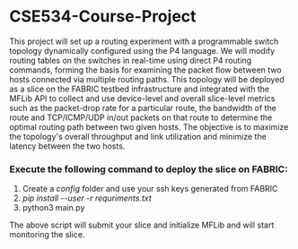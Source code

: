 # CSE534-Course-Project


This project will set up a routing experiment with a  programmable switch topology dynamically configured using the P4 language. We will modify routing tables on the switches in real-time using direct P4 routing commands, forming the basis for examining the packet flow between two hosts connected via multiple routing paths. 
This topology will be deployed as a slice on the FABRIC testbed infrastructure and integrated with the MFLib API to collect and use device-level and overall slice-level metrics such as the packet-drop rate for a particular route, the bandwidth of the route and TCP/ICMP/UDP in/out packets on that route to determine the optimal routing path between two given hosts. 
The objective is to maximize the topology's overall throughput and link utilization and minimize the latency between the two hosts.

### Execute the following command to deploy the slice on FABRIC:
1. Create a _config_ folder and use your ssh keys generated from FABRIC
2. _pip install --user -r requriments.txt_
3. python3 main.py

The above script will submit your slice and initialize MFLib 
and will start monitoring the slice.

